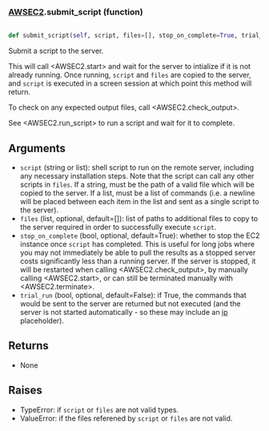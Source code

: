 ### [AWSEC2](AWSEC2.md).submit_script (function)


```py

def submit_script(self, script, files=[], stop_on_complete=True, trial_run=False)

```



Submit a script to the server.

This will call &lt;AWSEC2.start&gt; and wait for
the server to intialize if it is not already running.  Once running,
`script` and `files` are copied to the server, and `script` is executed
in a screen session at which point this method will return.

To check on any expected output files, call &lt;AWSEC2.check_output&gt;.

See &lt;AWSEC2.run_script&gt; to run a script and wait for it to complete.

Arguments
----------------
* `script` (string or list): shell script to run on the remote server,
    including any necessary installation steps.  Note that the script
    can call any other scripts in `files`.  If a string, must be the
    path of a valid file which will be copied to the server.  If a list,
    must be a list of commands (i.e. a newline will be placed between
    each item in the list and sent as a single script to the server).
* `files` (list, optional, default=[]): list of paths to additional files
    to copy to the server required in order to successfully execute
    `script`.
* `stop_on_complete` (bool, optional, default=True): whether to stop
    the EC2 instance once `script` has completed.  This is useful for
    long jobs where you may not immediately be able to pull the results
    as a stopped server costs significantly less than a running server.
    If the server is stopped, it will be restarted when calling
    &lt;AWSEC2.check_output&gt;, by manually calling &lt;AWSEC2.start&gt;, or can
    still be terminated manually with &lt;AWSEC2.terminate&gt;.
* `trial_run` (bool, optional, default=False): if True, the commands
    that would be sent to the server are returned but not executed
    (and the server is not started automatically - so these may include
    an [ip](ip.md) placeholder).


Returns
------------
* None

Raises
------------
* TypeError: if `script` or `files` are not valid types.
* ValueError: if the files referened by `script` or `files` are not valid.

